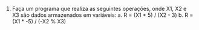 1. Faça um programa que realiza as seguintes operações, onde X1, X2 e X3 são dados
armazenados em variáveis:
a. R = (X1 * 5) / (X2 - 3)
b. R = (X1 * -5) / (-X2 % X3)